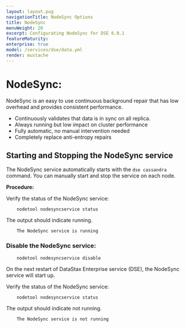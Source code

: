 ```yaml
---
layout: layout.pug
navigationTitle: NodeSync Options
title: NodeSync
menuWeight: 20
excerpt: Configurating NodeSync for DSE 6.0.1
featureMaturity:
enterprise: true
model: /services/dse/data.yml
render: mustache
---
```


# NodeSync:
NodeSync is an easy to use continuous background repair that has low overhead and provides consistent performance.

 -  Continuously validates that data is in sync on all replica.
 -  Always running but low impact on cluster performance
 -  Fully automatic, no manual intervention needed
 -  Completely replace anti-entropy repairs


## Starting and Stopping the NodeSync service

 The NodeSync service automatically starts with the `dse cassandra` command. You can manually start and stop the service on each node.
 
 **Procedure:**

 Verify the status of the NodeSync service:

```
    nodetool nodesyncservice status
```

  The output should indicate running.
  
```
    The NodeSync service is running
```

### Disable the NodeSync service:

```
    nodetool nodesyncservice disable
```

 On the next restart of DataStax Enterprise service (DSE), the NodeSync service will start up.


Verify the status of the NodeSync service:

```
    nodetool nodesyncservice status
```

The output should indicate not running.

```
    The NodeSync service is not running
```
